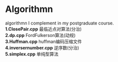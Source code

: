 # Algorithmn
algorithmn I complement in my postgraduate course.<br>
**1.ClosePair.cpp** 最临近点对算法(分治)<br>
**2.dp.cpp** FordFulkerson算法(动规)<br>
**3.Huffman.cpp** huffman编码压缩文件<br>
**4.inversernumber.cpp** 逆序数(分治)<br>
**5.simplex.cpp** 单纯型算法<br>
